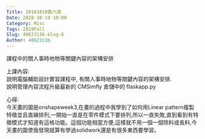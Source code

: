 ```yaml
---
Title: 20181019第六週
Date: 2018-10-19 10:00
Category: Misc
Tags: 2018Fall
Slug: 40623136-blog-6
Author: 40623136
---
```


課程中的關人事時地物等關鍵內容的架構安排

<!-- PELICAN_END_SUMMARY -->

上課內容:<br>                                                                                                                                                                     說明電腦輔助設計實習課程中, 有關人事時地物等關鍵內容的架構安排.<br>                                                               說明管理內容流程升級最新的 CMSimfly 倉儲中的 flaskapp.py



心得:<br>
今天畫的圖是onshapeweek3,在畫的過程中我學到了如何用Linear pattern複製特徵並且直線排列,一開始一直是在零件模式下要排列,所以一直失敗,直到看到有特徵模式才知道有這格功能。這個功能相當方便,這樣就不用一個一個除料或長料,今天畫的圖使我發現就算有學過solidwork還是有很多東西要學習。